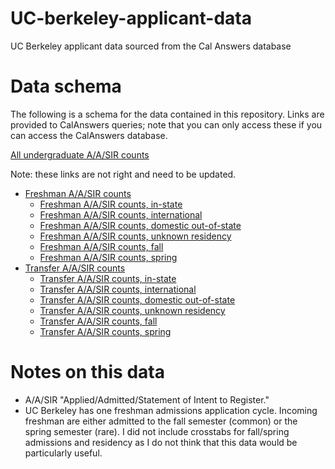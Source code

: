 # UC-berkeley-applicant-data
UC Berkeley applicant data sourced from the Cal Answers database

# Data schema
The following is a schema for the data contained in this repository. Links are provided to CalAnswers queries; note that you can only access these if you can access the CalAnswers database. 

[All undergraduate A/A/SIR counts](https://calanswers-bi.berkeley.edu:9503/analytics/saw.dll?Dashboard&PortalPath=%2Fshared%2FStudent%20Applicants%2F_portal%2FUndergraduate%20Applicants&Page=UG%20Applicant%20Counts&PageIdentifier=o9ttqb52kstr0gm3&BookmarkState=j7vgjuhplv6bre5qu8sbl1jobq&options=-)

Note: these links are not right and need to be updated. 
- [Freshman A/A/SIR counts](https://calanswers-bi.berkeley.edu:9503/analytics/saw.dll?Dashboard&PortalPath=%2Fshared%2FStudent%20Applicants%2F_portal%2FUndergraduate%20Applicants&Page=UG%20Applicant%20Counts&PageIdentifier=o9ttqb52kstr0gm3&BookmarkState=vgas5p2t6j3cq0ajo79si5mkpe&options=-)
  - [Freshman A/A/SIR counts, in-state](https://calanswers-bi.berkeley.edu:9503/analytics/saw.dll?Dashboard&PortalPath=%2Fshared%2FStudent%20Applicants%2F_portal%2FUndergraduate%20Applicants&Page=UG%20Applicant%20Counts&PageIdentifier=o9ttqb52kstr0gm3&BookmarkState=rmu5n9aj18dmeq8uok9vhc90la&options=-)
  - [Freshman A/A/SIR counts, international](https://calanswers-bi.berkeley.edu:9503/analytics/saw.dll?Dashboard&PortalPath=%2Fshared%2FStudent%20Applicants%2F_portal%2FUndergraduate%20Applicants&Page=UG%20Applicant%20Counts&PageIdentifier=o9ttqb52kstr0gm3&BookmarkState=o5kcuu28bt8gjmslb1n5itv3r6&options=-)
  - [Freshman A/A/SIR counts, domestic out-of-state](https://calanswers-bi.berkeley.edu:9503/analytics/saw.dll?Dashboard&PortalPath=%2Fshared%2FStudent%20Applicants%2F_portal%2FUndergraduate%20Applicants&Page=UG%20Applicant%20Counts&PageIdentifier=o9ttqb52kstr0gm3&BookmarkState=efoe1kjb9jtuk5gm4tnkv6vque&options=-)
  - [Freshman A/A/SIR counts, unknown residency](https://calanswers-bi.berkeley.edu:9503/analytics/saw.dll?Dashboard&PortalPath=%2Fshared%2FStudent%20Applicants%2F_portal%2FUndergraduate%20Applicants&Page=UG%20Applicant%20Counts&PageIdentifier=o9ttqb52kstr0gm3&BookmarkState=hu6l9r4t65i9t0sddon34rh2de&options=-)
  - [Freshman A/A/SIR counts, fall](https://calanswers-bi.berkeley.edu:9503/analytics/saw.dll?Dashboard&PortalPath=%2Fshared%2FStudent%20Applicants%2F_portal%2FUndergraduate%20Applicants&Page=UG%20Applicant%20Counts&PageIdentifier=o9ttqb52kstr0gm3&BookmarkState=lcorp0j1rfan1hl0v0udusnoee&options=-)
  - [Freshman A/A/SIR counts, spring](https://calanswers-bi.berkeley.edu:9503/analytics/saw.dll?Dashboard&PortalPath=%2Fshared%2FStudent%20Applicants%2F_portal%2FUndergraduate%20Applicants&Page=UG%20Applicant%20Counts&PageIdentifier=o9ttqb52kstr0gm3&BookmarkState=eb9ifsd50sg5b91qf48nmbuu9a&options=-)
- [Transfer A/A/SIR counts](https://calanswers-bi.berkeley.edu:9503/analytics/saw.dll?Dashboard&PortalPath=%2Fshared%2FStudent%20Applicants%2F_portal%2FUndergraduate%20Applicants&Page=UG%20Applicant%20Counts&PageIdentifier=o9ttqb52kstr0gm3&BookmarkState=svu7tl3ltj062vvtomg22gsgdu&options=-)
  - [Transfer A/A/SIR counts, in-state](https://calanswers-bi.berkeley.edu:9503/analytics/saw.dll?Dashboard&PortalPath=%2Fshared%2FStudent%20Applicants%2F_portal%2FUndergraduate%20Applicants&Page=UG%20Applicant%20Counts&PageIdentifier=o9ttqb52kstr0gm3&BookmarkState=8lh3nmeraqt3bveu1marehbmmu&options=-)
  - [Transfer A/A/SIR counts, international](https://calanswers-bi.berkeley.edu:9503/analytics/saw.dll?Dashboard&PortalPath=%2Fshared%2FStudent%20Applicants%2F_portal%2FUndergraduate%20Applicants&Page=UG%20Applicant%20Counts&PageIdentifier=o9ttqb52kstr0gm3&BookmarkState=boo6apg1eu5cvhh59ukmjo8d0m&options=-)
  - [Transfer A/A/SIR counts, domestic out-of-state](https://calanswers-bi.berkeley.edu:9503/analytics/saw.dll?Dashboard&PortalPath=%2Fshared%2FStudent%20Applicants%2F_portal%2FUndergraduate%20Applicants&Page=UG%20Applicant%20Counts&PageIdentifier=o9ttqb52kstr0gm3&BookmarkState=eb9jni9ftdi1bnbvta28sl6mq2&options=-)
  - [Transfer A/A/SIR counts, unknown residency](https://calanswers-bi.berkeley.edu:9503/analytics/saw.dll?Dashboard&PortalPath=%2Fshared%2FStudent%20Applicants%2F_portal%2FUndergraduate%20Applicants&Page=UG%20Applicant%20Counts&PageIdentifier=o9ttqb52kstr0gm3&BookmarkState=merl68tejsnthtnhans0l9011m&options=-)
  - [Transfer A/A/SIR counts, fall](https://calanswers-bi.berkeley.edu:9503/analytics/saw.dll?Dashboard&PortalPath=%2Fshared%2FStudent%20Applicants%2F_portal%2FUndergraduate%20Applicants&Page=UG%20Applicant%20Counts&PageIdentifier=o9ttqb52kstr0gm3&BookmarkState=fflmkpl0b9mrblh7pucoo6team&options=-)
  - [Transfer A/A/SIR counts, spring](https://calanswers-bi.berkeley.edu:9503/analytics/saw.dll?Dashboard&PortalPath=%2Fshared%2FStudent%20Applicants%2F_portal%2FUndergraduate%20Applicants&Page=UG%20Applicant%20Counts&PageIdentifier=o9ttqb52kstr0gm3&BookmarkState=rgilqiv3cqmn0gkslv3fs7u88i&options=-)
 
# Notes on this data
- A/A/SIR "Applied/Admitted/Statement of Intent to Register."
- UC Berkeley has one freshman admissions application cycle. Incoming freshman are either admitted to the fall semester (common) or the spring semester (rare). I did not include crosstabs for fall/spring admissions and residency as I do not think that this data would be particularly useful. 
